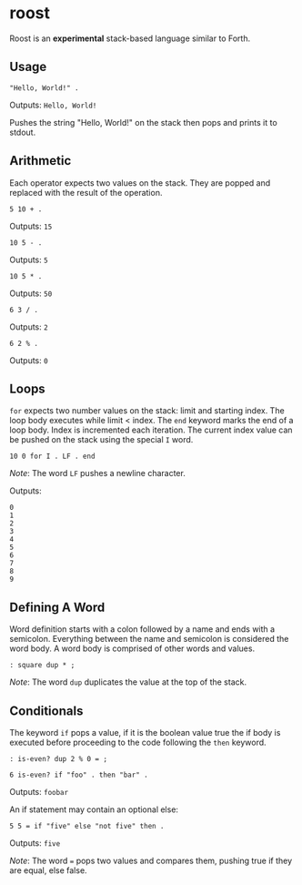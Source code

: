 roost
=====

Roost is an **experimental** stack-based language similar to Forth.

## Usage

```
"Hello, World!" .
```

Outputs: `Hello, World!`

Pushes the string "Hello, World!" on the stack then pops and prints it to stdout.

## Arithmetic

Each operator expects two values on the stack. They are popped and replaced with the result of the operation.

```forth
5 10 + .
```

Outputs: `15`

```forth
10 5 - .
```

Outputs: `5`

```forth
10 5 * .
```

Outputs: `50`

```forth
6 3 / .
```

Outputs: `2`

```forth
6 2 % .
```

Outputs: `0`

## Loops

`for` expects two number values on the stack: limit and starting index. The loop body executes while limit < index. The `end` keyword marks the end of a loop body. Index is incremented each iteration. The current index value can be pushed on the stack using the special `I` word.

```forth
10 0 for I . LF . end
```

*Note*: The word `LF` pushes a newline character.

Outputs:

```
0
1
2
3
4
5
6
7
8
9
```
## Defining A Word

Word definition starts with a colon followed by a name and ends with a semicolon. Everything between the name and semicolon is considered the word body. A word body is comprised of other words and values.

```forth
: square dup * ;
```

*Note*: The word `dup` duplicates the value at the top of the stack.

## Conditionals

The keyword `if` pops a value, if it is the boolean value true the if body is executed before proceeding to the code following the `then` keyword.

```forth
: is-even? dup 2 % 0 = ;

6 is-even? if "foo" . then "bar" .
```

Outputs: `foobar`

An if statement may contain an optional else:

```forth
5 5 = if "five" else "not five" then .
```

Outputs: `five`

*Note*: The word `=` pops two values and compares them, pushing true if they are equal, else false.
